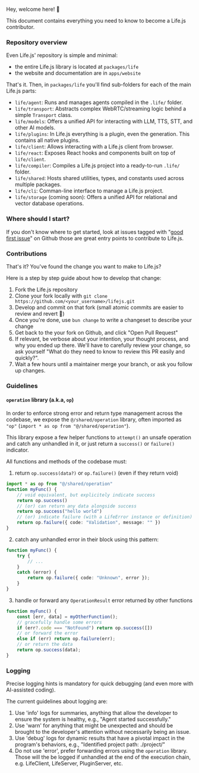 Hey, welcome here! 👋

This document contains everything you need to know to become a Life.js contributor.

### Repository overview

Even Life.js' repository is simple and minimal:
- the entire Life.js library is located at `packages/life`
- the website and documentation are in `apps/website`

That's it. Then, in `packages/life` you'll find sub-folders for each of the main Life.js parts:
- `life/agent`: Runs and manages agents compiled in the `.life/` folder.
- `life/transport`: Abstracts complex WebRTC/streaming logic behind a simple `Transport` class.
- `life/models`: Offers a unified API for interacting with LLM, TTS, STT, and other AI models.
- `life/plugins`: In Life.js everything is a plugin, even the generation. This contains all native plugins.
- `life/client`: Allows interacting with a Life.js client from browser.
- `life/react`: Exposes React hooks and components built on top of `life/client`.
- `life/compiler`: Compiles a Life.js project into a ready-to-run `.life/` folder.
- `life/shared`: Hosts shared utilities, types, and constants used across multiple packages.
- `life/cli`: Comman-line interface to manage a Life.js project.
- `life/storage` (coming soon): Offers a unified API for relational and vector database operations.

### Where should I start?
If you don't know where to get started, look at issues tagged with "[good first issue](https://github.com/lifejs/lifejs/issues?q=is:issue%20state:open%20label:%22good%20first%20issue%22)" on Github those are great entry points to contribute to Life.js.

### Contributions
That's it? You've found the change you want to make to Life.js?

Here is a step by step guide about how to develop that change:
1. Fork the Life.js repository
2. Clone your fork locally with `git clone https://github.com/<your_username>/lifejs.git`
3. Develop and commit on that fork (small atomic commits are easier to review and revert 🙏)
4. Once you're done, use `bun change` to write a changeset to describe your change 
5. Get back to the your fork on Github, and click "Open Pull Request"
6. If relevant, be verbose about your intention, your thought process, and why you ended up there. We'll have to carefully review your change, so ask yourself "What do they need to know to review this PR easily and quickly?".
7. Wait a few hours until a maintainer merge your branch, or ask you follow up changes. 


### Guidelines

#### `operation` library (a.k.a, `op`)

In order to enforce strong error and return type management across the codebase, we expose the `@/shared/operation` library, often imported as `"op"` (`import * as op from "@/shared/operation"`).

This library expose a few helper functions to `attempt()` an unsafe operation and catch any unhandled in it, or just return a `success()` or `failure()` indicator.

All functions and methods of the codebase must:
1. return `op.success(data?)` or `op.failure()` (even if they return void)
```ts
import * as op from "@/shared/operation"
function myFunc() {
    // void equivalent, but explicitely indicate success
    return op.success() 
    // (or) can return any data alongside success
    return op.success("hello world") 
    // (or) indicate failure (with a LifeError instance or definition)
    return op.failure({ code: "Validation", message: "" }) 
}
```
2. catch any unhandled error in their block using this pattern:
```ts
function myFunc() {
    try {
        // ...
    }
    catch (error) {
        return op.failure({ code: "Unknown", error });
    }
}
```
3. handle or forward any `OperationResult` error returned by other functions
```ts
function myFunc() {
    const [err, data] = myOtherFunction();
    // gracefully handle some errors
    if (err?.code === "NotFound") return op.success([])
    // or forward the error
    else if (err) return op.failure(err);
    // or return the data
    return op.success(data);
}
```

### Logging

Precise logging hints is mandatory for quick debugging (and even more with AI-assisted coding).

The current guidelines about logging are:
1. Use 'info' logs for summaries, anything that allow the developer to ensure the system is
healthy, e.g., "Agent started successfully."
2. Use 'warn' for anything that might be unexpected and should be brought to the developer's
attention without necessarily being an issue.
3. Use 'debug' logs for dynamic results that have a pivotal impact in the program's behaviors, 
e.g., "Identified project path: ./project/"
4. Do not use 'error', prefer forwarding errors using the `operation` library. Those will the be
logged if unhandled at the end of the execution chain, e.g. LifeClient, LifeServer, PluginServer, etc.
